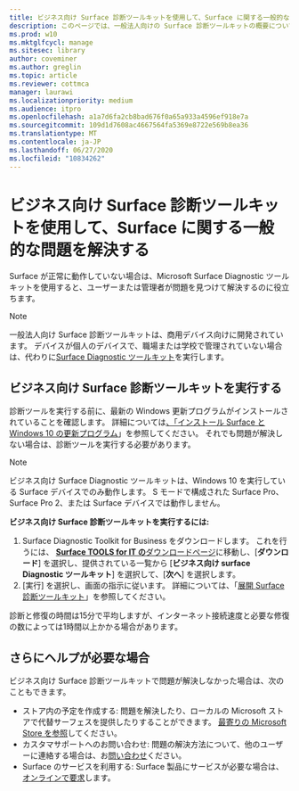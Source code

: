 ```yaml
---
title: ビジネス向け Surface 診断ツールキットを使用して、Surface に関する一般的な問題を解決する
description: このページでは、一般法人向けの Surface 診断ツールキットの概要について説明します。
ms.prod: w10
ms.mktglfcycl: manage
ms.sitesec: library
author: coveminer
ms.author: greglin
ms.topic: article
ms.reviewer: cottmca
manager: laurawi
ms.localizationpriority: medium
ms.audience: itpro
ms.openlocfilehash: a1a7d6fa2cb8bad676f0a65a933a4596ef918e7a
ms.sourcegitcommit: 109d1d7608ac4667564fa5369e8722e569b8ea36
ms.translationtype: MT
ms.contentlocale: ja-JP
ms.lasthandoff: 06/27/2020
ms.locfileid: "10834262"
---
```

# ビジネス向け Surface 診断ツールキットを使用して、Surface に関する一般的な問題を解決する

Surface が正常に動作していない場合は、Microsoft Surface Diagnostic ツールキットを使用すると、ユーザーまたは管理者が問題を見つけて解決するのに役立ちます。

> [!NOTE]
> 一般法人向け Surface 診断ツールキットは、商用デバイス向けに開発されています。 デバイスが個人のデバイスで、職場または学校で管理されていない場合は、代わりに[Surface Diagnostic ツールキット](https://support.microsoft.com/en-us/help/4037239/surface-fix-common-surface-problems-using-surface-diagnostic-toolkit)を実行します。

## ビジネス向け Surface 診断ツールキットを実行する

診断ツールを実行する前に、最新の Windows 更新プログラムがインストールされていることを確認します。 詳細については[、「インストール Surface と Windows 10 の更新プログラム](https://support.microsoft.com/en-us/help/4023505/surface-install-surface-and-windows-updates)」を参照してください。 それでも問題が解決しない場合は、診断ツールを実行する必要があります。

> [!NOTE]
> ビジネス向け Surface Diagnostic ツールキットは、Windows 10 を実行している Surface デバイスでのみ動作します。 S モードで構成された Surface Pro、Surface Pro 2、または Surface デバイスでは動作しません。

**ビジネス向け Surface 診断ツールキットを実行するには:**

1. Surface Diagnostic Toolkit for Business をダウンロードします。 これを行うには、 [ **Surface TOOLS for IT の**ダウンロードページ](https://www.microsoft.com/download/details.aspx?id=46703)に移動し、[**ダウンロード**] を選択し、提供されている一覧から [**ビジネス向け surface Diagnostic ツールキット**] を選択して、[**次へ**] を選択します。
2. [実行] を選択し、画面の指示に従います。 詳細については、「[展開 Surface 診断ツールキット](https://docs.microsoft.com/surface/surface-diagnostic-toolkit-business)」を参照してください。

診断と修復の時間は15分で平均しますが、インターネット接続速度と必要な修復の数によっては1時間以上かかる場合があります。 

## さらにヘルプが必要な場合

ビジネス向け Surface 診断ツールキットで問題が解決しなかった場合は、次のこともできます。

- ストア内の予定を作成する: 問題を解決したり、ローカルの Microsoft ストアで代替サーフェスを提供したりすることができます。 [最寄りの Microsoft Store を参照](https://www.microsoft.com/store/locations/find-a-store?WT.mc_id=MSC_Solutions_en_us_scheduleappt)してください。
- カスタマサポートへのお問い合わせ: 問題の解決方法について、他のユーザーに連絡する場合は、お[問い合わせ](https://support.microsoft.com/en-us/help/4037645/contact-surface-warranty-and-software-support-for-business)ください。
- Surface のサービスを利用する: Surface 製品にサービスが必要な場合は、[オンラインで要求](https://mybusinessservice.surface.com/)します。 
